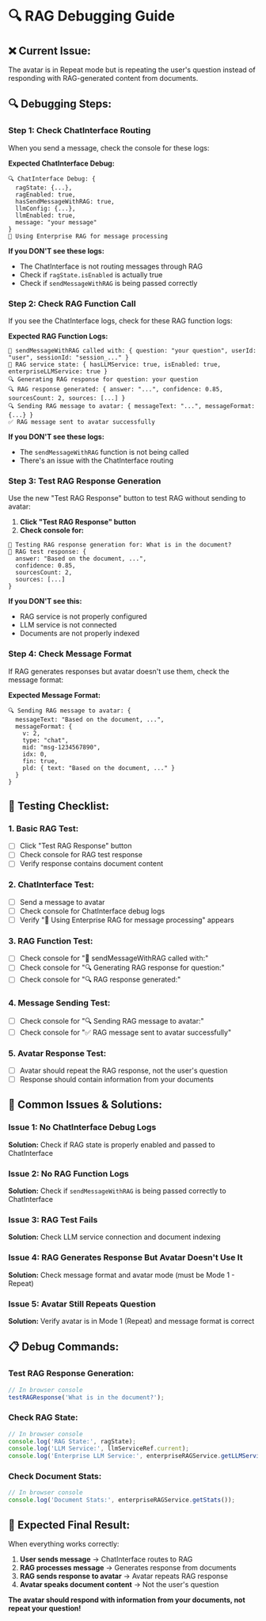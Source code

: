 # 🔍 RAG Debugging Guide

## ❌ **Current Issue:**
The avatar is in Repeat mode but is repeating the user's question instead of responding with RAG-generated content from documents.

## 🔍 **Debugging Steps:**

### **Step 1: Check ChatInterface Routing**
When you send a message, check the console for these logs:

**Expected ChatInterface Debug:**
```
🔍 ChatInterface Debug: {
  ragState: {...},
  ragEnabled: true,
  hasSendMessageWithRAG: true,
  llmConfig: {...},
  llmEnabled: true,
  message: "your message"
}
🧠 Using Enterprise RAG for message processing
```

**If you DON'T see these logs:**
- The ChatInterface is not routing messages through RAG
- Check if `ragState.isEnabled` is actually true
- Check if `sendMessageWithRAG` is being passed correctly

### **Step 2: Check RAG Function Call**
If you see the ChatInterface logs, check for these RAG function logs:

**Expected RAG Function Logs:**
```
🚀 sendMessageWithRAG called with: { question: "your question", userId: "user", sessionId: "session_..." }
🚀 RAG service state: { hasLLMService: true, isEnabled: true, enterpriseLLMService: true }
🔍 Generating RAG response for question: your question
🔍 RAG response generated: { answer: "...", confidence: 0.85, sourcesCount: 2, sources: [...] }
🔍 Sending RAG message to avatar: { messageText: "...", messageFormat: {...} }
✅ RAG message sent to avatar successfully
```

**If you DON'T see these logs:**
- The `sendMessageWithRAG` function is not being called
- There's an issue with the ChatInterface routing

### **Step 3: Test RAG Response Generation**
Use the new "Test RAG Response" button to test RAG without sending to avatar:

1. **Click "Test RAG Response" button**
2. **Check console for:**
```
🧪 Testing RAG response generation for: What is in the document?
🧪 RAG test response: {
  answer: "Based on the document, ...",
  confidence: 0.85,
  sourcesCount: 2,
  sources: [...]
}
```

**If you DON'T see this:**
- RAG service is not properly configured
- LLM service is not connected
- Documents are not properly indexed

### **Step 4: Check Message Format**
If RAG generates responses but avatar doesn't use them, check the message format:

**Expected Message Format:**
```
🔍 Sending RAG message to avatar: {
  messageText: "Based on the document, ...",
  messageFormat: {
    v: 2,
    type: "chat",
    mid: "msg-1234567890",
    idx: 0,
    fin: true,
    pld: { text: "Based on the document, ..." }
  }
}
```

## 🧪 **Testing Checklist:**

### **1. Basic RAG Test:**
- [ ] Click "Test RAG Response" button
- [ ] Check console for RAG test response
- [ ] Verify response contains document content

### **2. ChatInterface Test:**
- [ ] Send a message to avatar
- [ ] Check console for ChatInterface debug logs
- [ ] Verify "🧠 Using Enterprise RAG for message processing" appears

### **3. RAG Function Test:**
- [ ] Check console for "🚀 sendMessageWithRAG called with:"
- [ ] Check console for "🔍 Generating RAG response for question:"
- [ ] Check console for "🔍 RAG response generated:"

### **4. Message Sending Test:**
- [ ] Check console for "🔍 Sending RAG message to avatar:"
- [ ] Check console for "✅ RAG message sent to avatar successfully"

### **5. Avatar Response Test:**
- [ ] Avatar should repeat the RAG response, not the user's question
- [ ] Response should contain information from your documents

## 🔧 **Common Issues & Solutions:**

### **Issue 1: No ChatInterface Debug Logs**
**Solution:** Check if RAG state is properly enabled and passed to ChatInterface

### **Issue 2: No RAG Function Logs**
**Solution:** Check if `sendMessageWithRAG` is being passed correctly to ChatInterface

### **Issue 3: RAG Test Fails**
**Solution:** Check LLM service connection and document indexing

### **Issue 4: RAG Generates Response But Avatar Doesn't Use It**
**Solution:** Check message format and avatar mode (must be Mode 1 - Repeat)

### **Issue 5: Avatar Still Repeats Question**
**Solution:** Verify avatar is in Mode 1 (Repeat) and message format is correct

## 📋 **Debug Commands:**

### **Test RAG Response Generation:**
```javascript
// In browser console
testRAGResponse('What is in the document?');
```

### **Check RAG State:**
```javascript
// In browser console
console.log('RAG State:', ragState);
console.log('LLM Service:', llmServiceRef.current);
console.log('Enterprise LLM Service:', enterpriseRAGService.getLLMService());
```

### **Check Document Stats:**
```javascript
// In browser console
console.log('Document Stats:', enterpriseRAGService.getStats());
```

## 🎯 **Expected Final Result:**
When everything works correctly:
1. **User sends message** → ChatInterface routes to RAG
2. **RAG processes message** → Generates response from documents
3. **RAG sends response to avatar** → Avatar repeats RAG response
4. **Avatar speaks document content** → Not the user's question

**The avatar should respond with information from your documents, not repeat your question!**
